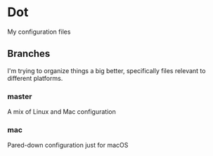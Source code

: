 # Dot

My configuration files

## Branches

I'm trying to organize things a big better, specifically files relevant to
different platforms.

### master

A mix of Linux and Mac configuration

### mac

Pared-down configuration just for macOS
